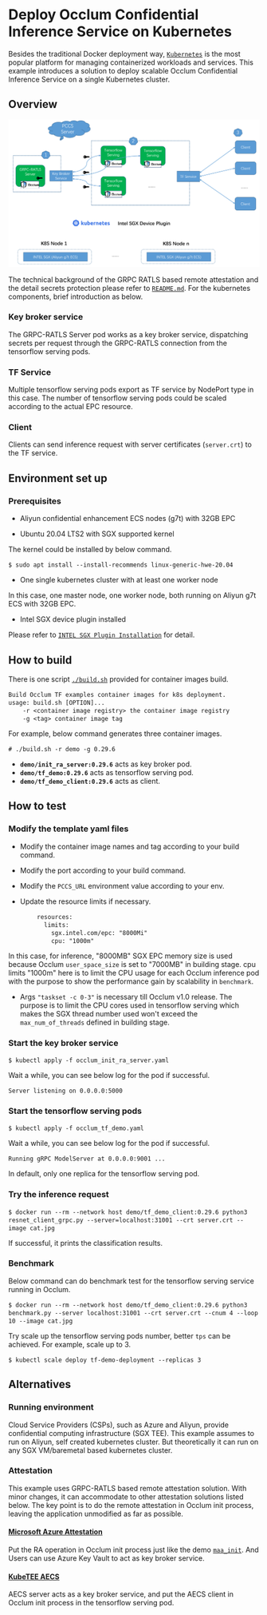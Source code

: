 # Deploy Occlum Confidential Inference Service on Kubernetes

Besides the traditional Docker deployment way, [`Kubernetes`](https://kubernetes.io/docs/concepts/overview/) is the most popular platform for managing containerized workloads and services. This example introduces a solution to deploy scalable Occlum Confidential Inference Service on a single Kubernetes cluster.

## Overview

![Arch Overview](./overview.png)

The technical background of the GRPC RATLS based remote attestation and the detail secrets protection please refer to [`README.md`](../README.md). For the kubernetes components, brief introduction as below.

### Key broker service

The GRPC-RATLS Server pod works as a key broker service, dispatching secrets per request through the GRPC-RATLS connection from the tensorflow serving pods.

### TF Service

Multiple tensorflow serving pods export as TF service by NodePort type in this case.
The number of tensorflow serving pods could be scaled according to the actual EPC resource.

### Client

Clients can send inference request with server certificates (`server.crt`) to the TF service.

## Environment set up

### Prerequisites

* Aliyun confidential enhancement ECS nodes (g7t) with 32GB EPC

* Ubuntu 20.04 LTS2 with SGX supported kernel

The kernel could be installed by below command.
```
$ sudo apt install --install-recommends linux-generic-hwe-20.04
```

* One single kubernetes cluster with at least one worker node

In this case, one master node, one worker node, both running on Aliyun g7t ECS with 32GB EPC.

* Intel SGX device plugin installed

Please refer to [`INTEL SGX Plugin Installation`](https://github.com/intel/intel-device-plugins-for-kubernetes/blob/main/cmd/sgx_plugin/README.md#installation) for detail.

## How to build

There is one script [`./build.sh`](build.sh) provided for container images build.
```
Build Occlum TF examples container images for k8s deployment.
usage: build.sh [OPTION]...
    -r <container image registry> the container image registry
    -g <tag> container image tag
```

For example, below command generates three container images.
```
# ./build.sh -r demo -g 0.29.6
```

* **`demo/init_ra_server:0.29.6`** acts as key broker pod.
* **`demo/tf_demo:0.29.6`** acts as tensorflow serving pod.
* **`demo/tf_demo_client:0.29.6`** acts as client.

## How to test

### Modify the template yaml files

* Modify the container image names and tag according to your build command.
* Modify the port according to your build command.
* Modify the `PCCS_URL` environment value according to your env.

* Update the resource limits if necessary.
```
        resources:
          limits:
            sgx.intel.com/epc: "8000Mi"
            cpu: "1000m"
```
In this case, for inference, "8000MB" SGX EPC memory size is used because Occlum `user_space_size` is set to "7000MB" in building stage. cpu limits "1000m" here is to limit the CPU usage for each Occlum inference pod with the purpose to show the performance gain by scalability in `benchmark`.

* Args `"taskset -c 0-3"` is necessary till Occlum v1.0 release. The purpose is to limit the CPU cores used in tensorflow serving which makes the SGX thread number used won't exceed the `max_num_of_threads` defined in building stage.


### Start the key broker service

```
$ kubectl apply -f occlum_init_ra_server.yaml
```

Wait a while, you can see below log for the pod if successful.
```
Server listening on 0.0.0.0:5000
```

### Start the tensorflow serving pods

```
$ kubectl apply -f occlum_tf_demo.yaml
```

Wait a while, you can see below log for the pod if successful.
```
Running gRPC ModelServer at 0.0.0.0:9001 ...
```

In default, only one replica for the tensorflow serving pod.

### Try the inference request

```
$ docker run --rm --network host demo/tf_demo_client:0.29.6 python3 resnet_client_grpc.py --server=localhost:31001 --crt server.crt --image cat.jpg
```

If successful, it prints the classification results.

### Benchmark

Below command can do benchmark test for the tensorflow serving service running in Occlum.

```
$ docker run --rm --network host demo/tf_demo_client:0.29.6 python3 benchmark.py --server localhost:31001 --crt server.crt --cnum 4 --loop 10 --image cat.jpg
```

Try scale up the tensorflow serving pods number, better `tps` can be achieved.
For example, scale up to 3.
```
$ kubectl scale deploy tf-demo-deployment --replicas 3
```

## Alternatives

### Running environment

Cloud Service Providers (CSPs), such as Azure and Aliyun, provide confidential computing infrastructure (SGX TEE). This example assumes to run on Aliyun, self created kubernetes cluster. But theoretically it can run on any SGX VM/baremetal based kubernetes cluster.

### Attestation

This example uses GRPC-RATLS based remote attestation solution. With minor changes, it can accommodate to other attestation solutions listed below. The key point is to do the remote attestation in Occlum init process, leaving the application unmodified as far as possible.

#### [Microsoft Azure Attestation](https://docs.microsoft.com/en-us/azure/attestation/overview)

Put the RA operation in Occlum init process just like the demo [`maa_init`](../../demos/remote_attestation/azure_attestation/maa_init/). And Users can use Azure Key Vault to act as key broker service.

#### [KubeTEE AECS](https://github.com/SOFAEnclave/enclave-configuration-service)

AECS server acts as a key broker service,  and put the AECS client in Occlum init process in the tensorflow serving pod.

